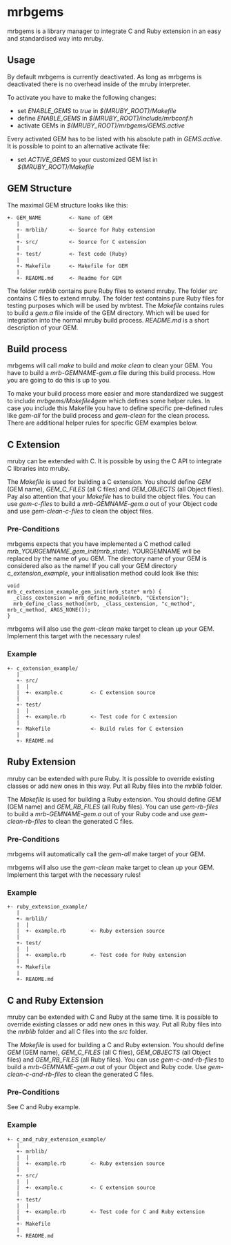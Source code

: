 # mrbgems

mrbgems is a library manager to integrate C and Ruby extension in an easy and
standardised way into mruby.

## Usage

By default mrbgems is currently deactivated. As long as mrbgems is deactivated
there is no overhead inside of the mruby interpreter.

To activate you have to make the following changes:
* set *ENABLE_GEMS* to *true* in *$(MRUBY_ROOT)/Makefile*
* define *ENABLE_GEMS* in *$(MRUBY_ROOT)/include/mrbconf.h*
* activate GEMs in *$(MRUBY_ROOT)/mrbgems/GEMS.active*

Every activated GEM has to be listed with his absolute path in *GEMS.active*. It
is possible to point to an alternative activate file:
* set *ACTIVE_GEMS* to your customized GEM list in *$(MRUBY_ROOT)/Makefile*

## GEM Structure

The maximal GEM structure looks like this:

```
+- GEM_NAME         <- Name of GEM
   |
   +- mrblib/       <- Source for Ruby extension
   |
   +- src/          <- Source for C extension
   |
   +- test/         <- Test code (Ruby)
   |
   +- Makefile      <- Makefile for GEM
   |
   +- README.md     <- Readme for GEM
```

The folder *mrblib* contains pure Ruby files to extend mruby. The folder *src*
contains C files to extend mruby. The folder *test* contains pure Ruby files
for testing purposes which will be used by mrbtest. The *Makefile* contains
rules to build a *gem.a* file inside of the GEM directory. Which will be used
for integration into the normal mruby build process. *README.md* is a short 
description of your GEM.

## Build process

mrbgems will call *make* to build and *make clean* to clean your GEM. You
have to build a *mrb-GEMNAME-gem.a* file during this build process. How you
are going to do this is up to you.

To make your build process more easier and more standardized we suggest
to include *mrbgems/Makefile4gem* which defines some helper rules. In
case you include this Makefile you have to define specific pre-defined
rules like *gem-all* for the build process and *gem-clean* for the clean
process. There are additional helper rules for specific GEM examples 
below.

## C Extension

mruby can be extended with C. It is possible by using the C API to
integrate C libraries into mruby.

The *Makefile* is used for building a C extension. You should
define *GEM* (GEM name), *GEM_C_FILES* (all C files) and
*GEM_OBJECTS* (all Object files). Pay also attention that your
*Makefile* has to build the object files. You can use
*gem-c-files* to build a *mrb-GEMNAME-gem.a* out of your
Object code and use *gem-clean-c-files* to clean the object files.

### Pre-Conditions

mrbgems expects that you have implemented a C method called
*mrb_YOURGEMNAME_gem_init(mrb_state)*. YOURGEMNAME will be replaced
by the name of you GEM. The directory name of your GEM is considered also
as the name! If you call your GEM directory *c_extension_example*, your
initialisation method could look like this:

```
void
mrb_c_extension_example_gem_init(mrb_state* mrb) {
  _class_cextension = mrb_define_module(mrb, "CExtension");
  mrb_define_class_method(mrb, _class_cextension, "c_method", mrb_c_method, ARGS_NONE());
}
```

mrbgems will also use the *gem-clean* make target to clean up your GEM. Implement
this target with the necessary rules!

### Example

```
+- c_extension_example/
   |
   +- src/
   |  |
   |  +- example.c         <- C extension source
   |
   +- test/
   |  |
   |  +- example.rb        <- Test code for C extension
   |
   +- Makefile             <- Build rules for C extension
   |
   +- README.md
```

## Ruby Extension

mruby can be extended with pure Ruby. It is possible to override existing
classes or add new ones in this way. Put all Ruby files into the *mrblib*
folder.

The *Makefile* is used for building a Ruby extension. You should  define
*GEM* (GEM name) and *GEM_RB_FILES* (all Ruby files). You can use
*gem-rb-files* to build a *mrb-GEMNAME-gem.a* out of your Ruby code and use
*gem-clean-rb-files* to clean the generated C files.

### Pre-Conditions

mrbgems will automatically call the *gem-all* make target of your GEM.

mrbgems will also use the *gem-clean* make target to clean up your GEM. Implement
this target with the necessary rules!

### Example

```
+- ruby_extension_example/
   |
   +- mrblib/
   |  |
   |  +- example.rb        <- Ruby extension source
   |
   +- test/
   |  |
   |  +- example.rb        <- Test code for Ruby extension
   |
   +- Makefile
   |
   +- README.md
```

## C and Ruby Extension

mruby can be extended with C and Ruby at the same time. It is possible to
override existing classes or add new ones in this way. Put all Ruby files
into the *mrblib* folder and all C files into the *src* folder.

The *Makefile* is used for building a C and Ruby extension. You should
define *GEM* (GEM name), *GEM_C_FILES* (all C files), *GEM_OBJECTS*
(all Object files) and *GEM_RB_FILES* (all Ruby files). You can use
*gem-c-and-rb-files* to build a *mrb-GEMNAME-gem.a* out of your Object
and Ruby code. Use *gem-clean-c-and-rb-files* to clean the generated
C files. 

### Pre-Conditions

See C and Ruby example.

### Example

```
+- c_and_ruby_extension_example/
   |
   +- mrblib/
   |  |
   |  +- example.rb        <- Ruby extension source
   |
   +- src/
   |  |
   |  +- example.c         <- C extension source
   |
   +- test/
   |  |
   |  +- example.rb        <- Test code for C and Ruby extension
   |
   +- Makefile
   |
   +- README.md
